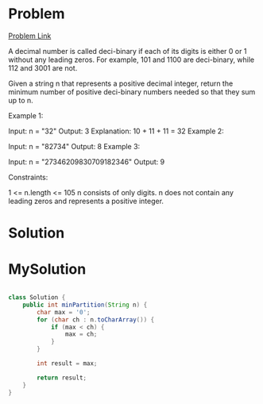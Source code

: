 # Problem

[Problem Link](https://leetcode.com/problems/partitioning-into-minimum-number-of-deci-binary-numbers/description/)

A decimal number is called deci-binary if each of its digits is either 0 or 1 without any leading zeros. For example, 101 and 1100 are deci-binary, while 112 and 3001 are not.

Given a string n that represents a positive decimal integer, return the minimum number of positive deci-binary numbers needed so that they sum up to n.

 

Example 1:

Input: n = "32"
Output: 3
Explanation: 10 + 11 + 11 = 32
Example 2:

Input: n = "82734"
Output: 8
Example 3:

Input: n = "27346209830709182346"
Output: 9
 

Constraints:

1 <= n.length <= 105
n consists of only digits.
n does not contain any leading zeros and represents a positive integer.

# Solution

# MySolution

``` java

class Solution {
    public int minPartition(String n) {
        char max = '0';
        for (char ch : n.toCharArray()) {
            if (max < ch) {
                max = ch;
            }
        }

        int result = max;

        return result;
    }
}


```
